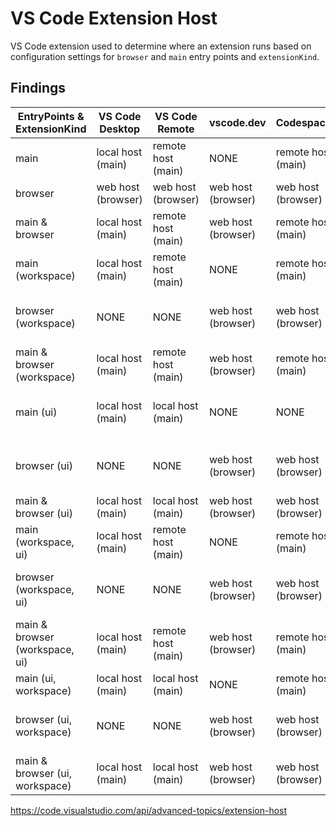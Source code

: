 # VS Code Extension Host

VS Code extension used to determine where an extension runs based on configuration settings for `browser` and `main` entry points and `extensionKind`.

## Findings

| EntryPoints & ExtensionKind | VS Code Desktop | VS Code Remote | vscode.dev | Codespaces | Notes |
| --- | --- | --- | --- | --- | --- |
| main | local host (main) | remote host (main) | NONE | remote host (main) ||
| browser | web host (browser) | web host (browser) | web host (browser) | web host (browser) ||
| main & browser | local host (main) | remote host (main) | web host (browser) | remote host (main) ||
| main (workspace) | local host (main) | remote host (main) | NONE | remote host (main) ||
| browser (workspace) | NONE | NONE | web host (browser) | web host (browser) | This configuration is broken on desktop |
| main & browser (workspace) | local host (main) | remote host (main) | web host (browser) | remote host (main) ||
| main (ui) | local host (main) | local host (main) | NONE | NONE | This configuration is broken on codespaces |
| browser (ui) | NONE | NONE | web host (browser) | web host (browser) | This configuration is broken on desktop |
| main & browser (ui) | local host (main) | local host (main) | web host (browser) | web host (browser) ||
| main (workspace, ui) | local host (main) | remote host (main) | NONE | remote host (main) ||
| browser (workspace, ui) | NONE | NONE | web host (browser) | web host (browser) | This configuration is broken on desktop |
| main & browser (workspace, ui) | local host (main) | remote host (main) | web host (browser) | remote host (main) ||
| main (ui, workspace) | local host (main) | local host (main) | NONE | remote host (main) ||
| browser (ui, workspace) | NONE | NONE | web host (browser) | web host (browser) | This configuration is broken on desktop |
| main & browser (ui, workspace) | local host (main) | local host (main) | web host (browser) | web host (browser) ||

https://code.visualstudio.com/api/advanced-topics/extension-host
